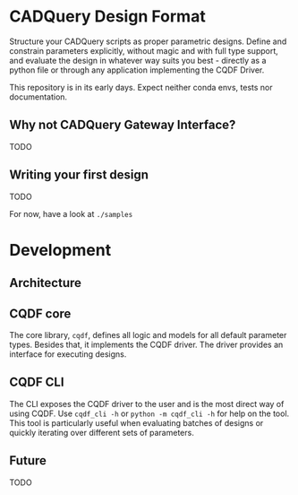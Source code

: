 # CADQuery Design Format

Structure your CADQuery scripts as proper parametric designs. Define and constrain parameters explicitly, without magic and with full type support, and evaluate the design in whatever way suits you best - directly as a python file or through any application implementing the CQDF Driver.

This repository is in its early days. Expect neither conda envs, tests nor documentation.

## Why not CADQuery Gateway Interface?

TODO

## Writing your first design

TODO

For now, have a look at `./samples`

# Development

## Architecture

## CQDF core

The core library, `cqdf`, defines all logic and models for all default parameter types. Besides that, it implements the CQDF driver. The driver provides an interface for executing designs.

## CQDF CLI

The CLI exposes the CQDF driver to the user and is the most direct way of using CQDF. Use `cqdf_cli -h` or `python -m cqdf_cli -h` for help on the tool.
This tool is particularly useful when evaluating batches of designs or quickly iterating over different sets of parameters.

## Future

TODO
